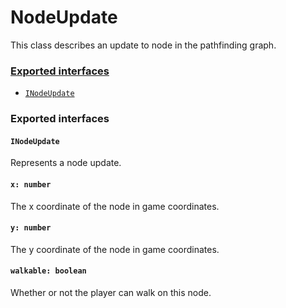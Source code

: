 # NodeUpdate
This class describes an update to node in the pathfinding graph.

### [Exported interfaces](#exported-interfaces)
 + [`INodeUpdate`](#INodeUpdate)

### Exported interfaces
#### `INodeUpdate`
Represents a node update.

#### `x: number`
The x coordinate of the node in game coordinates.

#### `y: number`
The y coordinate of the node in game coordinates.

#### `walkable: boolean`
Whether or not the player can walk on this node.
